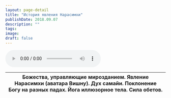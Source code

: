 ```yaml
---
layout: page-detail
title: "История явления Нарасимхи"
publishDate: 2018.09.07
description: ""
tags:
image:
draft: false
---
```


<audio title="2018.09.07 - История явления Нарасимхи.mp3" src="/upload/iblock/19b/19b6601443e0a3821d52f7d704f8ab47.mp3" controls=""></audio>

| Божества, управляющие мирозданием. Явление Нарасимхи (аватара Вишну). Дух самайи. Поклонение Богу на разных падах. Йога иллюзорное тела. Сила обетов. |
| ----------------------------------------------------------------------------------------------------------------------------------------------------- |

  
